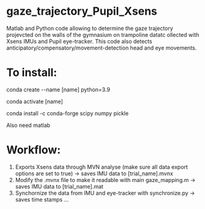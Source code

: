 # gaze_trajectory_Pupil_Xsens
Matlab and Python code allowing to determine the gaze trajectory projevcted on the walls of the gymnasium on trampoline datatc ollected with Xsens IMUs and Pupil eye-tracker. This code also detects anticipatory/compensatory/movement-detection head and eye movements.


# To install:
conda create --name [name] python=3.9

conda activate [name]

conda install -c conda-forge scipy numpy pickle

Also need matlab

# Workflow:
1. Exports Xsens data through MVN analyse (make sure all data export options are set to true) -> saves IMU data to [trial_name].mvnx
2. Modify the .mvnx file to make it readable with main gaze_mapping.m -> saves IMU data to [trial_name].mat
3. Synchornize the data from IMU and eye-tracker with synchronize.py -> saves time stamps ...



